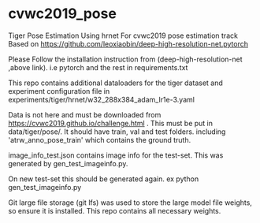 # cvwc2019_pose
Tiger Pose Estimation Using hrnet
For cvwc2019 pose estimation track
Based on https://github.com/leoxiaobin/deep-high-resolution-net.pytorch

Please Follow the installation instruction from (deep-high-resolution-net ,above link).
i.e pytorch and the rest in requirements.txt

This repo contains additional dataloaders for the tiger dataset and 
experiment configuration file in experiments/tiger/hrnet/w32_288x384_adam_lr1e-3.yaml


Data is not here and must be downloaded from https://cvwc2019.github.io/challenge.html .
This must be put in data/tiger/pose/. It should have train, val and test folders.
including 'atrw_anno_pose_train' which contains the ground truth.

image_info_test.json contains image info for the test-set. This was generated
by gen_test_imageinfo.py.

On new test-set this should be generated again.
ex python gen_test_imageinfo.py <path-to-test-dir>

Git large file storage (git lfs) was used to store the large model file weights, so ensure it is installed.
This repo contains all necessary weights.
